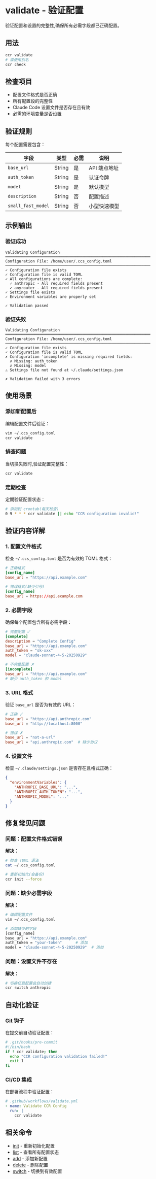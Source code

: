 # validate - 验证配置

验证配置和设置的完整性,确保所有必需字段都已正确配置。

## 用法

```bash
ccr validate
# 或使用别名
ccr check
```

## 检查项目

- 配置文件格式是否正确
- 所有配置段的完整性
- Claude Code 设置文件是否存在且有效
- 必需的环境变量是否设置

## 验证规则

每个配置需要包含：

| 字段 | 类型 | 必需 | 说明 |
|------|------|------|------|
| `base_url` | String | 是 | API 端点地址 |
| `auth_token` | String | 是 | 认证令牌 |
| `model` | String | 是 | 默认模型 |
| `description` | String | 否 | 配置描述 |
| `small_fast_model` | String | 否 | 小型快速模型 |

## 示例输出

### 验证成功

```
Validating Configuration
════════════════════════════════════════════════════════════════
Configuration File: /home/user/.ccs_config.toml
────────────────────────────────────────────────────────────────
✓ Configuration file exists
✓ Configuration file is valid TOML
✓ All configurations are complete:
  ✓ anthropic - All required fields present
  ✓ anyrouter - All required fields present
✓ Settings file exists
✓ Environment variables are properly set

✓ Validation passed
```

### 验证失败

```
Validating Configuration
════════════════════════════════════════════════════════════════
Configuration File: /home/user/.ccs_config.toml
────────────────────────────────────────────────────────────────
✓ Configuration file exists
✓ Configuration file is valid TOML
✗ Configuration 'incomplete' is missing required fields:
  ✗ Missing: auth_token
  ✗ Missing: model
⚠ Settings file not found at ~/.claude/settings.json

✗ Validation failed with 3 errors
```

## 使用场景

### 添加新配置后

编辑配置文件后验证：

```bash
vim ~/.ccs_config.toml
ccr validate
```

### 排查问题

当切换失败时,验证配置完整性：

```bash
ccr validate
```

### 定期检查

定期验证配置状态：

```bash
# 添加到 crontab(每天检查)
0 9 * * * ccr validate || echo "CCR configuration invalid!"
```

## 验证内容详解

### 1. 配置文件格式

检查 `~/.ccs_config.toml` 是否为有效的 TOML 格式：

```toml
# 正确格式
[config_name]
base_url = "https://api.example.com"

# 错误格式(缺少引号)
[config_name]
base_url = https://api.example.com
```

### 2. 必需字段

确保每个配置包含所有必需字段：

```toml
# 完整配置 ✓
[complete]
description = "Complete Config"
base_url = "https://api.example.com"
auth_token = "sk-xxx"
model = "claude-sonnet-4-5-20250929"

# 不完整配置 ✗
[incomplete]
base_url = "https://api.example.com"
# 缺少 auth_token 和 model
```

### 3. URL 格式

验证 `base_url` 是否为有效的 URL：

```toml
# 正确 ✓
base_url = "https://api.anthropic.com"
base_url = "http://localhost:8000"

# 错误 ✗
base_url = "not-a-url"
base_url = "api.anthropic.com"  # 缺少协议
```

### 4. 设置文件

检查 `~/.claude/settings.json` 是否存在且格式正确：

```json
{
  "environmentVariables": {
    "ANTHROPIC_BASE_URL": "...",
    "ANTHROPIC_AUTH_TOKEN": "...",
    "ANTHROPIC_MODEL": "..."
  }
}
```

## 修复常见问题

### 问题：配置文件格式错误

**解决：**
```bash
# 检查 TOML 语法
cat ~/.ccs_config.toml

# 重新初始化(会备份)
ccr init --force
```

### 问题：缺少必需字段

**解决：**
```bash
# 编辑配置文件
vim ~/.ccs_config.toml

# 添加缺少的字段
[config_name]
base_url = "https://api.example.com"
auth_token = "your-token"      # 添加
model = "claude-sonnet-4-5-20250929"  # 添加
```

### 问题：设置文件不存在

**解决：**
```bash
# 切换任意配置会自动创建
ccr switch anthropic
```

## 自动化验证

### Git 钩子

在提交前自动验证配置：

```bash
# .git/hooks/pre-commit
#!/bin/bash
if ! ccr validate; then
  echo "CCR configuration validation failed!"
  exit 1
fi
```

### CI/CD 集成

在部署流程中验证配置：

```yaml
# .github/workflows/validate.yml
- name: Validate CCR Config
  run: |
    ccr validate
```

## 相关命令

- [init](./init) - 重新初始化配置
- [list](./list) - 查看所有配置状态
- [add](./add) - 添加新配置
- [delete](./delete) - 删除配置
- [switch](./switch) - 切换到有效配置
